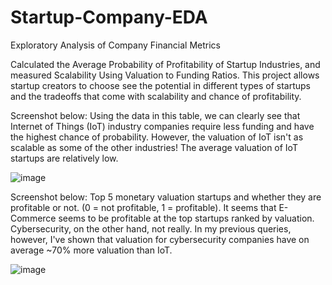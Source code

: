# Startup-Company-EDA
Exploratory Analysis of Company Financial Metrics

Calculated the Average Probability of Profitability of Startup Industries, and measured Scalability Using Valuation to Funding Ratios.
This project allows startup creators to choose see the potential in different types of startups and the tradeoffs that come with scalability and chance of profitability.

Screenshot below: 
Using the data in this table, we can clearly see that Internet of Things (IoT) industry companies require less funding and have the highest chance of probability. 
However, the valuation of IoT isn't as scalable as some of the other industries! The average valuation of IoT startups are relatively low.

![image](https://github.com/user-attachments/assets/54e59a0f-c52d-4f12-85c5-094932f5d87a)


Screenshot below:
Top 5 monetary valuation startups and whether they are profitable or not. (0 = not profitable, 1 = profitable).
It seems that E-Commerce seems to be profitable at the top startups ranked by valuation. Cybersecurity, on the other hand, not really. 
In my previous queries, however, I've shown that valuation for cybersecurity companies have on average ~70% more valuation than IoT.

![image](https://github.com/user-attachments/assets/43a0020a-052b-476a-aec0-1de78de17a41)
